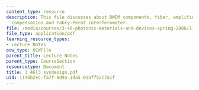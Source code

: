 ```yaml
---
content_type: resource
description: This file discusses about DWDM components, fiber, amplifier (EDFA), dispersion
  compensation and Fabry-Perot interferometer.
file: /media/courses/3-46-photonic-materials-and-devices-spring-2006/1190b2ecfa7f8d9a1da501aff52c7a1f_3_46l3_sysdesign.pdf
file_type: application/pdf
learning_resource_types:
- Lecture Notes
ocw_type: OCWFile
parent_title: Lecture Notes
parent_type: CourseSection
resourcetype: Document
title: 3_46l3_sysdesign.pdf
uid: 1190b2ec-fa7f-8d9a-1da5-01aff52c7a1f
---
```

